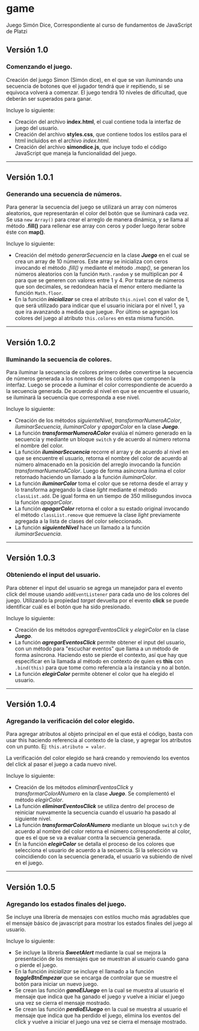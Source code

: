 # game
Juego Simón Dice, Correspondiente al curso de fundamentos de JavaScript de Platzi

## Versión 1.0
### Comenzando el juego.
Creación del juego Simon (Simón dice), en el que se van iluminando una secuencia de botones que el jugador tendrá que ir repitiendo, si se equivoca volverá a comenzar. El juego tendrá 10 niveles de dificultad, que deberán ser superados para ganar.

Incluye lo siguiente:
* Creación del archivo **index.html**, el cual contiene toda la interfaz de juego del usuario.
* Creación del archivo **styles.css**, que contiene todos los estilos para el html incluidos en el archivo *index.html*.
* Creación del archivo **simondice.js**, que incluye todo el código JavaScript que maneja la funcionalidad del juego.
--------------------------
## Versión 1.0.1
### Generando una secuencia de números.
Para generar la secuencia del juego se utilizará un array con números aleatorios, que representarán el color del botón que se iluminará cada vez. Se usa `new Array()` para crear el arreglo de manera dinámica, y se llama al método **.fill()** para rellenar ese array con ceros y poder luego iterar sobre éste con **map()**.

Incluye lo siguiente:
* Creación del método *generarSecuencia* en la clase ***Juego*** en el cual se crea un array de 10 números. Este array se inicializa con ceros invocando el método *.fill()* y mediante el método *.map()*, se generan los números aleatorios con la función `Math.random` y se multiplican por 4 para que se generen con valores entre 1 y 4. Por tratarse de números que son decimales, se redondean hacia el menor entero mediante la función `Math.floor`.
* En la función ***inicializar*** se crea el atributo `this.nivel` con el valor de 1, que será utilizado para indicar que el usuario iniciara por el nivel 1, ya que ira avanzando a medida que juegue. Por último se agregan los colores del juego al atributo `this.colores` en esta misma función.
--------------------------
## Versión 1.0.2
### Iluminando la secuencia de colores.
Para iluminar la secuencia de colores primero debe convertirse la secuencia de números generada a los nombres de los colores que componen la interfaz. Luego se procede a iluminar el color correspondiente de acuerdo a la secuencia generada. De acuerdo al nivel en que se encuentre el usuario, se iluminará la secuencia que corresponda a ese nivel.

Incluye lo siguiente:
* Creación de los métodos *siguienteNivel*, *transformarNumeroAColor*, *iluminarSecuencia*, *iluminarColor* y *apagarColor* en la clase ***Juego***.
* La función ***transformarNumeroAColor*** evalúa el número generado en la secuencia y mediante un bloque `switch` y de acuerdo al número retorna el nombre del color.
* La función ***iluminarSecuencia*** recorre el array y de acuerdo al nivel en que se encuentre el usuario, retorna el nombre del color de acuerdo al número almacenado en la posición del arreglo invocando la función *transformarNumeroAColor*. Luego de forma asíncrona ilumina el color retornado haciendo un llamado a la función *iluminarColor*.
* La función ***iluminarColor*** toma el color que se retorna desde el array y lo transforma agregando la clase *light* mediante el método `classList.add`. De igual forma en un tiempo de 350 milisegundos invoca la función *apagarColor*.
* La función ***apagarColor*** retorna el color a su estado original invocando el método `classList.remove` que remueve la clase *light* previamente agregada a la lista de clases del color seleccionado.
* La función ***siguienteNivel*** hace un llamado a la función *iluminarSecuencia*.
--------------------------
## Versión 1.0.3
### Obteniendo el input del usuario.
Para obtener el input del usuario se agrega un manejador para el evento click del mouse usando `addEventListener` para cada uno de los colores del juego. Utilizando la propiedad *target* devuelta por el evento **click** se puede identificar cuál es el botón que ha sido presionado.

Incluye lo siguiente:
* Creación de los métodos *agregarEventosClick* y *elegirColor* en la clase ***Juego***.
* La función ***agregarEventosClick*** permite obtener el input del usuario, con un método para "escuchar eventos" que llama a un método de forma asíncrona. Haciendo esto se pierde el contexto, así que hay que especificar en la llamada al método en contexto de quien es **this** con `.bind(this)` para que tome como referencia a la instancia y no al botón.
* La función ***elegirColor*** permite obtener el color que ha elegido el usuario.
--------------------------
## Versión 1.0.4
### Agregando la verificación del color elegido.
Para agregar atributos al objeto principal en el que está el código, basta con usar this haciendo referencia al contexto de la clase, y agregar los atributos con un punto. Ej: `this.atributo = valor`.

La verificación del color elegido se hará creando y removiendo los eventos del click al pasar el juego a cada nuevo nivel.

Incluye lo siguiente:
* Creación de los métodos *eliminarEventosClick* y *transformarColorANumero* en la clase ***Juego***. Se complementó el método *elegirColor*.
* La función ***eliminarEventosClick*** se utiliza dentro del proceso de reiniciar nuevamente la secuencia cuando el usuario ha pasado al siguiente nivel.
* La función ***transformarColorANumero*** mediante un bloque `switch` y de acuerdo al nombre del color retorna el número correspondiente al color, que es el que se va a evaluar contra la secuencia generada.
* En la función ***elegirColor*** se detalla el proceso de los colores que selecciona el usuario de acuerdo a la secuencia. Si la selección va coincidiendo con la secuencia generada, el usuario va subiendo de nivel en el juego.
--------------------------
## Versión 1.0.5
### Agregando los estados finales del juego.
Se incluye una librería de mensajes con estilos mucho más agradables que el mensaje básico de javascript para mostrar los estados finales del juego al usuario.

Incluye lo siguiente:
* Se incluye la librería ***SweetAlert*** mediante la cual se mejora la presentación de los mensajes que se muestran al usuario cuando gana o pierde el juego.
* En la función *inicializar* se incluye el llamado a la función ***toggleBtnEmpezar*** que se encarga de controlar que se muestre el botón para iniciar un nuevo juego.
* Se crean las función ***ganoElJuego*** en la cual se muestra al usuario el mensaje que indica que ha ganado el juego y vuelve a iniciar el juego una vez se cierra el mensaje mostrado. 
* Se crean las función ***perdioElJuego*** en la cual se muestra al usuario el mensaje que indica que ha perdido el juego, elimina los eventos del click y vuelve a iniciar el juego una vez se cierra el mensaje mostrado. 